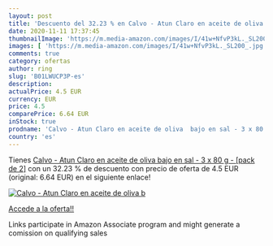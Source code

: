 ```yaml
---
layout: post
title: 'Descuento del 32.23 % en Calvo - Atun Claro en aceite de oliva  b'
date: 2020-11-11 17:37:45
thumbnailImage: 'https://m.media-amazon.com/images/I/41w+NfvP3kL._SL200_.jpg'
images: [ 'https://m.media-amazon.com/images/I/41w+NfvP3kL._SL200_.jpg' ]
comments: true
category: ofertas
author: ring
slug: 'B01LWUCP3P-es'
description:
actualPrice: 4.5 EUR
currency: EUR
price: 4.5
comparePrice: 6.64 EUR
inStock: true
prodname: 'Calvo - Atun Claro en aceite de oliva  bajo en sal - 3 x 80 g - [pack de 2]'
country: 'es'
---
```


Tienes [Calvo - Atun Claro en aceite de oliva  bajo en sal - 3 x 80 g - [pack de 2]](https://www.amazon.es/dp/B01LWUCP3P/?tag=tolees-21) con un 32.23 % de descuento con precio de oferta de 4.5 EUR (original: 6.64 EUR) en el siguiente enlace!

[![Calvo - Atun Claro en aceite de oliva  b](https://m.media-amazon.com/images/I/41w+NfvP3kL._SL200_.jpg)](https://www.amazon.es/dp/B01LWUCP3P/?tag=tolees-21)

[Accede a la oferta!!](https://www.amazon.es/dp/B01LWUCP3P/?tag=tolees-21)

Links participate in Amazon Associate program and might generate a comission on qualifying sales


